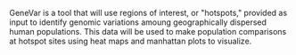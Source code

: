 GeneVar is a tool that will use regions of interest, or "hotspots," provided as input to identify genomic variations amoung geographically dispersed human populations. This data will be used to make population comparisons at hotspot sites using heat maps and manhattan plots to visualize. 

